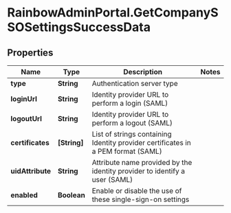 # RainbowAdminPortal.GetCompanySSOSettingsSuccessData

## Properties

Name | Type | Description | Notes
------------ | ------------- | ------------- | -------------
**type** | **String** | Authentication server type | 
**loginUrl** | **String** | Identity provider URL to perform a login (SAML) | 
**logoutUrl** | **String** | Identity provider URL to perform a logout (SAML) | 
**certificates** | **[String]** | List of strings containing Identity provider certificates in a PEM format (SAML) | 
**uidAttribute** | **String** | Attribute name provided by the identity provider to identify a user (SAML) | 
**enabled** | **Boolean** | Enable or disable the use of these single-sign-on settings | 


